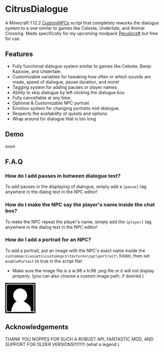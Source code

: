 # CitrusDialogue
A Minecraft 1.12.2 [CustomNPCs](https://www.curseforge.com/minecraft/mc-mods/custom-npcs) script that completely reworks the dialogue system to a one similar to games like Celeste, Undertale, and Animal Crossing. Made specifically for my upcoming modpack [Peculicraft](https://discord.gg/5UtE3Sw6Pe) but free for use.


## Features
- Fully functional dialogue system similar to games like Celeste, Banjo Kazooie, and Undertale.
- Customizable variables for tweaking how often or which sounds are made, speed of dialogue, pause duration, and more!
- Tagging system for adding pauses or player names
- Ability to skip dialogue by left clicking the dialogue box
- Fully cancellable at any time.
- Optional & Customizable NPC portrait
- Emotion system for changing portraits mid-dialogue.
- Respects the availability of quests and options
- Wrap around for dialogue that is too long


## Demo
soon


## F.A.Q
### How do I add pauses in between dialogue text?
To add pauses in the displaying of dialogue, simply add a ``{pause}`` tag anywhere in the dialog text in the NPC editor!

### How do I make the NPC say the player's name inside the chat box?
To make the NPC repeat the player's name, simply add the ``{player}`` tag anywhere in the dialog text in the NPC editor!

### How do I add a portrait for an NPC?
To add a portrait, put an image with the NPC's exact name inside the ``customnpcs\assets\customnpcs\textures\npc\portrait\`` folder, then set ``enablePortait`` to true in the script file! 
- Make sure the image file is a w:98 x h:98 .png file or it will not display properly.
(you can also choose a custom image path, if desired.)

![defaultportrait](/customnpcs/assets/customnpcs/textures/npc/portrait/default.png)


## Acknowledgements 
THANK YOU NOPPES FOR SUCH A ROBUST API, FANTASTIC MOD, AND SUPPORT FOR OLDER VERSIONS!!!!!!!!!
(what a legend.)
